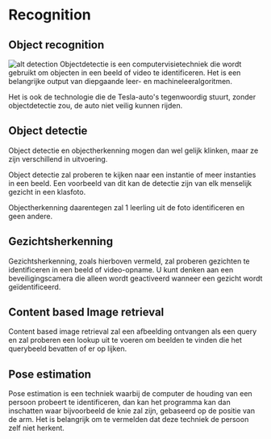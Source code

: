 # Recognition

## Object recognition

![alt detection](https://azati.ai/wp-content/uploads/2020/04/object-detection-800x400-1.jpg " ")
Objectdetectie is een computervisietechniek die wordt gebruikt om objecten in een beeld of video te identificeren.
Het is een belangrijke output van diepgaande leer- en machineleeralgoritmen.

Het is ook de technologie die de Tesla-auto's tegenwoordig stuurt, zonder objectdetectie zou, de
auto niet veilig kunnen rijden.

## Object detectie

Object detectie en objectherkenning mogen dan wel gelijk klinken, maar ze zijn verschillend in uitvoering.

Object detectie zal proberen te kijken naar een instantie of meer instanties in een beeld. Een voorbeeld van
dit kan de detectie zijn van elk menselijk gezicht in een klasfoto.

Objectherkenning daarentegen zal 1 leerling uit de foto identificeren en 
geen andere.

## Gezichtsherkenning

Gezichtsherkenning, zoals hierboven vermeld, zal proberen gezichten te identificeren in een beeld of video-opname.
U kunt denken aan een beveiligingscamera die alleen wordt geactiveerd wanneer een gezicht wordt geïdentificeerd.

## Content based Image retrieval

Content based image retrieval zal een afbeelding ontvangen als een query en zal proberen een lookup uit te voeren om
beelden te vinden die het querybeeld bevatten of er op lijken.

## Pose estimation

Pose estimation is een techniek waarbij de computer de houding van een persoon probeert te identificeren, dan kan het programma kan dan inschatten waar bijvoorbeeld de 
knie zal zijn, gebaseerd op de positie van de arm.
Het is belangrijk om te vermelden dat deze techniek de persoon zelf niet herkent.